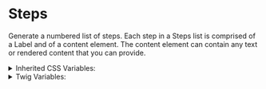 <!-- This is the general documentation layout. Add or remove any sections as needed, but try to stay consistent across components. -->

# Steps

Generate a numbered list of steps. Each step in a Steps list is comprised of a Label and of a content element. The content element can contain any text or rendered content that you can provide.

<details>
  <summary>Inherited CSS Variables:</summary>
  - `--accent-color`: Main accent color.
  - `--color-primary`: Primary color.
  - `--color-secondary`: Secondary color.
  - `--color-dark`: Main base dark color.
</details>

<details>
  <summary>Twig Variables:</summary>

  ```
  variant: "default or custom-index",
  color: "default, warm, dark, primary, or secondary",
  steps: [
    {
      index: "Up to four characters when using custom-index"
      label: "Must have a label for the step.",
      content: "Any rendered content or text can go here.
    },
    ... Any number of Step items...
  ]
  ```
</details>

